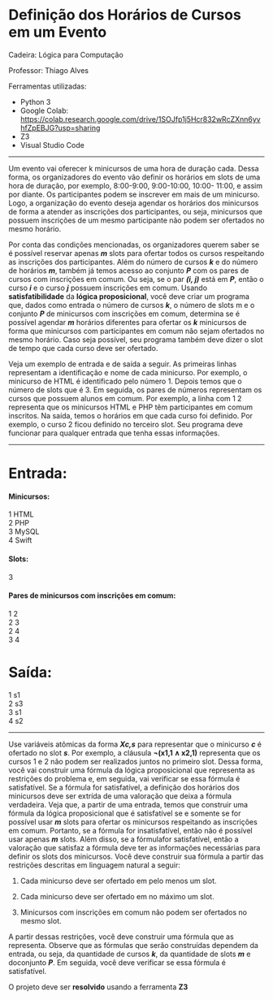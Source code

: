 # **Definição dos Horários de Cursos em um Evento**

Cadeira: Lógica para Computação

Professor: Thiago Alves

Ferramentas utilizadas:
- Python 3
- Google Colab: https://colab.research.google.com/drive/1SOJfp1j5Hcr832wRcZXnn6yvhfZpEBJG?usp=sharing
- Z3
- Visual Studio Code
---



Um evento vai oferecer k minicursos de uma hora de duração cada. Dessa forma, os organizadores do
evento vão definir os horários em slots de uma hora de duração, por exemplo, 8:00-9:00, 9:00-10:00, 10:00-
11:00, e assim por diante. Os participantes podem se inscrever em mais de um minicurso. Logo, a organização
do evento deseja agendar os horários dos minicursos de forma a atender as inscrições dos participantes, ou
seja, minicursos que possuem inscrições de um mesmo participante não podem ser ofertados no mesmo
horário.



Por conta das condições mencionadas, os organizadores querem saber se é possível reservar apenas ***m***
slots para ofertar todos os cursos respeitando as inscrições dos participantes. Além do número de cursos ***k***
e do número de horários ***m***, também já temos acesso ao conjunto ***P*** com os pares de cursos com inscrições
em comum. Ou seja, se o par ***(i, j)*** está em ***P***, então o curso ***i*** e o curso ***j*** possuem inscrições em comum.
Usando **satisfatibilidade** da **lógica proposicional**, você deve criar um programa que, dados como entrada
o número de cursos ***k***, o número de slots m e o conjunto ***P*** de minicursos com inscrições em comum,
determina se é possível agendar ***m*** horários diferentes para ofertar os ***k*** minicursos de forma que minicursos
com participantes em comum não sejam ofertados no mesmo horário. Caso seja possível, seu programa
também deve dizer o slot de tempo que cada curso deve ser ofertado.



Veja um exemplo de entrada e de saída a seguir. As primeiras linhas representam a identificação e
nome de cada minicurso. Por exemplo, o minicurso de HTML é identificado pelo número 1. Depois temos
que o número de slots que é 3. Em seguida, os pares de números representam os cursos que possuem alunos
em comum. Por exemplo, a linha com 1 2 representa que os minicursos HTML e PHP têm participantes em
comum inscritos. Na saída, temos o horários em que cada curso foi definido. Por exemplo, o curso 2 ficou
definido no terceiro slot. Seu programa deve funcionar para qualquer entrada que tenha essas informações.



---

# Entrada:

#### Minicursos:

1 HTML <br>
2 PHP <br>
3 MySQL <br>
4 Swift <br>

#### Slots:

3

#### Pares de minicursos com inscrições em comum:

1 2 <br>
2 3 <br>
2 4 <br>
3 4 <br>

# Saída:

1 s1 <br>
2 s3 <br>
3 s1 <br>
4 s2 <br>



---



Use variáveis atômicas da forma ***Xc,s*** para representar que o minicurso ***c*** é ofertado no slot
***s***. Por exemplo, a cláusula **¬(x1,1 ∧ x2,1)** representa que os cursos 1 e 2 não podem ser realizados juntos
no primeiro slot. Dessa forma, você vai construir uma fórmula da lógica proposicional que representa as
restrições do problema e, em seguida, vai verificar se essa fórmula é satisfatível. Se a fórmula for satisfatível,
a definição dos horários dos minicursos deve ser extrída de uma valoração que deixa a fórmula verdadeira.
Veja que, a partir de uma entrada, temos que construir uma fórmula da lógica proposicional que é
satisfatível se e somente se for possível usar ***m*** slots para ofertar os minicursos respeitando as inscrições em
comum. Portanto, se a fórmula for insatisfatível, então não é possível usar apenas ***m*** slots. Além disso,
se a fórmulafor satisfatível, então a valoração que satisfaz a fórmula deve ter as informações necessárias
para definir os slots dos minicursos. Você deve construir sua fórmula a partir das restrições descritas em
linguagem natural a seguir:



1. Cada minicurso deve ser ofertado em pelo menos um slot.

2. Cada minicurso deve ser ofertado em no máximo um slot.

3. Minicursos com inscrições em comum não podem ser ofertados no mesmo slot.
   
   

A partir dessas restrições, você deve construir uma fórmula que as representa. Observe que as fórmulas que serão construídas dependem da entrada, ou seja, da quantidade de cursos ***k***, da quantidade de slots ***m*** e doconjunto ***P***. Em seguida, você deve verificar se essa fórmula é satisfatível.



O projeto deve ser **resolvido** usando a ferramenta **Z3**
